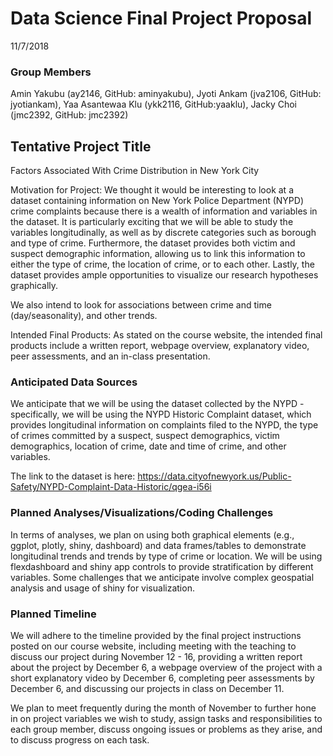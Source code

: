 Data Science Final Project Proposal
================
11/7/2018

### Group Members

Amin Yakubu (ay2146, GitHub: aminyakubu), Jyoti Ankam (jva2106, GitHub: jyotiankam), Yaa Asantewaa Klu (ykk2116, GitHub:yaaklu), Jacky Choi (jmc2392, GitHub: jmc2392)

Tentative Project Title
-----------------------

Factors Associated With Crime Distribution in New York City

Motivation for Project: We thought it would be interesting to look at a dataset containing information on New York Police Department (NYPD) crime complaints because there is a wealth of information and variables in the dataset. It is particularly exciting that we will be able to study the variables longitudinally, as well as by discrete categories such as borough and type of crime. Furthermore, the dataset provides both victim and suspect demographic information, allowing us to link this information to either the type of crime, the location of crime, or to each other. Lastly, the dataset provides ample opportunities to visualize our research hypotheses graphically.

We also intend to look for associations between crime and time (day/seasonality), and other trends.

Intended Final Products: As stated on the course website, the intended final products include a written report, webpage overview, explanatory video, peer assessments, and an in-class presentation.

### Anticipated Data Sources

We anticipate that we will be using the dataset collected by the NYPD - specifically, we will be using the NYPD Historic Complaint dataset, which provides longitudinal information on complaints filed to the NYPD, the type of crimes committed by a suspect, suspect demographics, victim demographics, location of crime, date and time of crime, and other variables.

The link to the dataset is here: <https://data.cityofnewyork.us/Public-Safety/NYPD-Complaint-Data-Historic/qgea-i56i>

### Planned Analyses/Visualizations/Coding Challenges

In terms of analyses, we plan on using both graphical elements (e.g., ggplot, plotly, shiny, dashboard) and data frames/tables to demonstrate longitudinal trends and trends by type of crime or location. We will be using flexdashboard and shiny app controls to provide stratification by different variables. Some challenges that we anticipate involve complex geospatial analysis and usage of shiny for visualization.

### Planned Timeline

We will adhere to the timeline provided by the final project instructions posted on our course website, including meeting with the teaching to discuss our project during November 12 - 16, providing a written report about the project by December 6, a webpage overview of the project with a short explanatory video by December 6, completing peer assessments by December 6, and discussing our projects in class on December 11.

We plan to meet frequently during the month of November to further hone in on project variables we wish to study, assign tasks and responsibilities to each group member, discuss ongoing issues or problems as they arise, and to discuss progress on each task.
